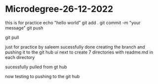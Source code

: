 # Microdegree-26-12-2022
this is for practice
echo "hello world"
git add .
git commit -m "your message"
git push 


git pull

just for practice by saleem
sucessfully done creating the branch and pushing it to the git hub ui
next to create 7 directories with readme.md in each directory



sucessfully pulled from gt hub


now testing to pushing to the git hub


